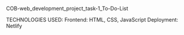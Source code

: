 COB-web_development_project_task-1_To-Do-List

TECHNOLOGIES USED:
Frontend: HTML, CSS, JavaScript
Deployment: Netlify
